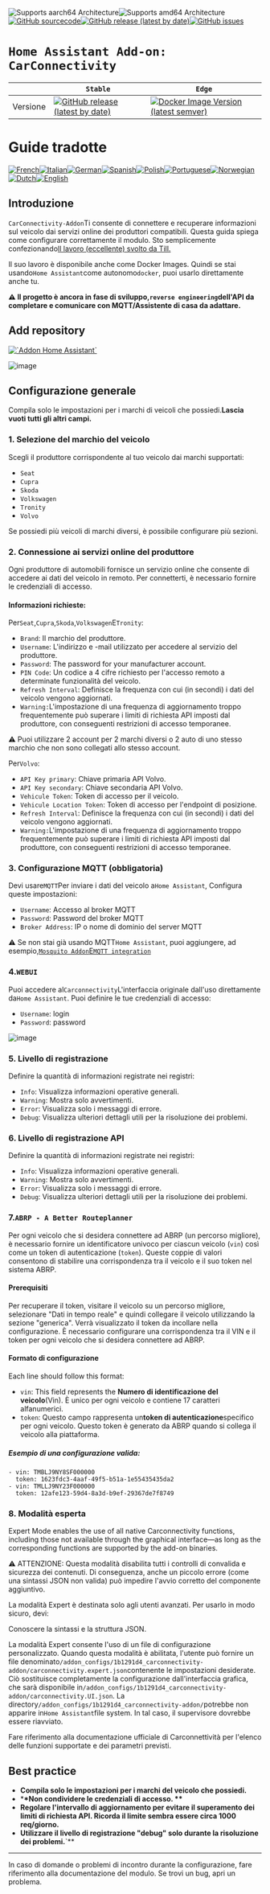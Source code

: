 ![Supports aarch64 Architecture][aarch64-shield]![Supports amd64 Architecture][amd64-shield][![GitHub sourcecode](https://img.shields.io/badge/Source-GitHub-green)](https://github.com/Pulpyyyy/carconnectivity-addon/)[![GitHub release (latest by date)](https://img.shields.io/github/v/release/Pulpyyyy/carconnectivity-addon)](https://github.com/Pulpyyyy/carconnectivity-addon/releases/latest)[![GitHub issues](https://img.shields.io/github/issues/Pulpyyyy/carconnectivity-addon)](https://github.com/Pulpyyyy/carconnectivity-addon/issues)

[aarch64-shield]: https://img.shields.io/badge/aarch64-yes-green.svg

[amd64-shield]: https://img.shields.io/badge/amd64-yes-green.svg

# `Home Assistant Add-on: CarConnectivity`

|          | `Stable`                                                                                                                                                                                                     | `Edge`                                                                                                                                                                                                                                                          |
| -------- | ------------------------------------------------------------------------------------------------------------------------------------------------------------------------------------------------------------ | --------------------------------------------------------------------------------------------------------------------------------------------------------------------------------------------------------------------------------------------------------------- |
| Versione | [![GitHub release (latest by date)](https://img.shields.io/docker/v/pulpyyyy/carconnectivity-addon-amd64?&sort=date&label=&style=for-the-badge)](https://github.com/pulpyyyy/carconnectivity-addon/releases) | [![Docker Image Version (latest semver)](https://img.shields.io/docker/v/pulpyyyy/carconnectivity-addon-edge-amd64?&sort=date&label=&style=for-the-badge)](https://github.com/Pulpyyyy/carconnectivity-addon/blob/main/carconnectivity-addon-edge/CHANGELOG.md) |

# Guide tradotte

[![French](https://raw.githubusercontent.com/Pulpyyyy/carconnectivity-addon/refs/heads/main/.github/img/FR.svg)](https://github.com/Pulpyyyy/carconnectivity-addon/blob/main/README.fr.md)[![Italian](https://raw.githubusercontent.com/Pulpyyyy/carconnectivity-addon/refs/heads/main/.github/img/IT.svg)](https://github.com/Pulpyyyy/carconnectivity-addon/blob/main/README.it.md)[![German](https://raw.githubusercontent.com/Pulpyyyy/carconnectivity-addon/refs/heads/main/.github/img/DE.svg)](https://github.com/Pulpyyyy/carconnectivity-addon/blob/main/README.de.md)[![Spanish](https://raw.githubusercontent.com/Pulpyyyy/carconnectivity-addon/refs/heads/main/.github/img/ES.svg)](https://github.com/Pulpyyyy/carconnectivity-addon/blob/main/README.es.md)[![Polish](https://raw.githubusercontent.com/Pulpyyyy/carconnectivity-addon/refs/heads/main/.github/img/PL.svg)](https://github.com/Pulpyyyy/carconnectivity-addon/blob/main/README.pl.md)[![Portuguese](https://raw.githubusercontent.com/Pulpyyyy/carconnectivity-addon/refs/heads/main/.github/img/PT.svg)](https://github.com/Pulpyyyy/carconnectivity-addon/blob/main/README.pt.md)[![Norwegian](https://raw.githubusercontent.com/Pulpyyyy/carconnectivity-addon/refs/heads/main/.github/img/NO.svg)](https://github.com/Pulpyyyy/carconnectivity-addon/blob/main/README.no.md)[![Dutch](https://raw.githubusercontent.com/Pulpyyyy/carconnectivity-addon/refs/heads/main/.github/img/NL.svg)](https://github.com/Pulpyyyy/carconnectivity-addon/blob/main/README.nl.md)[![English](https://raw.githubusercontent.com/Pulpyyyy/carconnectivity-addon/refs/heads/main/.github/img/US.svg)](https://github.com/Pulpyyyy/carconnectivity-addon/blob/main/README.md)

## Introduzione

`CarConnectivity-Addon`Ti consente di connettere e recuperare informazioni sul veicolo dai servizi online dei produttori compatibili. Questa guida spiega come configurare correttamente il modulo.
Sto semplicemente confezionando[Il lavoro (eccellente) svolto da Till.](https://github.com/tillsteinbach/CarConnectivity)

Il suo lavoro è disponibile anche come Docker Images. Quindi se stai usando`Home Assistant`come autonomo`docker`, puoi usarlo direttamente anche tu.

**⚠️ Il progetto è ancora in fase di sviluppo,`reverse engineering`dell'API da completare e comunicare con MQTT/Assistente di casa da adattare.**

## Add repository

[![\`Addon Home Assistant\`](https://raw.githubusercontent.com/Pulpyyyy/carconnectivity-addon/refs/heads/main/.github/img/addon-ha.svg)](https://my.home-assistant.io/redirect/supervisor_add_addon_repository/?repository_url=https%3A%2F%2Fgithub.com%2FPulpyyyy%2Fcarconnectivity-addon)

![image](https://raw.githubusercontent.com/Pulpyyyy/carconnectivity-addon/refs/heads/main/img/mqtt_device.png)

## Configurazione generale

Compila solo le impostazioni per i marchi di veicoli che possiedi.**Lascia vuoti tutti gli altri campi.**

### 1. Selezione del marchio del veicolo

Scegli il produttore corrispondente al tuo veicolo dai marchi supportati:

-   `Seat`
-   `Cupra`
-   `Skoda`
-   `Volkswagen`
-   `Tronity`
-   `Volvo`

Se possiedi più veicoli di marchi diversi, è possibile configurare più sezioni.

### 2. Connessione ai servizi online del produttore

Ogni produttore di automobili fornisce un servizio online che consente di accedere ai dati del veicolo in remoto. Per connetterti, è necessario fornire le credenziali di accesso.

#### Informazioni richieste:

Per`Seat`,`Cupra`,`Skoda`,`Volkswagen`E`Tronity`:

-   `Brand`: Il marchio del produttore.
-   `Username`: L'indirizzo e -mail utilizzato per accedere al servizio del produttore.
-   `Password`: The password for your manufacturer account.
-   `PIN Code`: Un codice a 4 cifre richiesto per l'accesso remoto a determinate funzionalità del veicolo.
-   `Refresh Interval`: Definisce la frequenza con cui (in secondi) i dati del veicolo vengono aggiornati.
-   `Warning:`L'impostazione di una frequenza di aggiornamento troppo frequentemente può superare i limiti di richiesta API imposti dal produttore, con conseguenti restrizioni di accesso temporanee.

⚠️ Puoi utilizzare 2 account per 2 marchi diversi o 2 auto di uno stesso marchio che non sono collegati allo stesso account.

Per`Volvo`:

-   `API Key primary`: Chiave primaria API Volvo.
-   `API Key secondary`: Chiave secondaria API Volvo.
-   `Vehicule Token`: Token di accesso per il veicolo.
-   `Vehicule Location Token`: Token di accesso per l'endpoint di posizione.
-   `Refresh Interval`: Definisce la frequenza con cui (in secondi) i dati del veicolo vengono aggiornati.
-   `Warning:`L'impostazione di una frequenza di aggiornamento troppo frequentemente può superare i limiti di richiesta API imposti dal produttore, con conseguenti restrizioni di accesso temporanee.

### 3. Configurazione MQTT (obbligatoria)

Devi usare`MQTT`Per inviare i dati del veicolo a`Home Assistant`, Configura queste impostazioni:

-   `Username`: Accesso al broker MQTT
-   `Password`: Password del broker MQTT
-   `Broker Address`: IP o nome di dominio del server MQTT

⚠️ Se non stai già usando MQTT`Home Assistant`, puoi aggiungere, ad esempio,[`Mosquito Addon`E`MQTT integration`](https://www.home-assistant.io/integrations/mqtt)

### 4.`WEBUI`

Puoi accedere al`Carconnectivity`L'interfaccia originale dall'uso direttamente da`Home Assistant`.
Puoi definire le tue credenziali di accesso:

-   `Username`: login
-   `Password`: password

![image](https://raw.githubusercontent.com/Pulpyyyy/carconnectivity-addon/refs/heads/main/img/webui.png)

### 5. Livello di registrazione

Definire la quantità di informazioni registrate nei registri:

-   `Info`: Visualizza informazioni operative generali.
-   `Warning`: Mostra solo avvertimenti.
-   `Error`: Visualizza solo i messaggi di errore.
-   `Debug`: Visualizza ulteriori dettagli utili per la risoluzione dei problemi.

### 6. Livello di registrazione API

Definire la quantità di informazioni registrate nei registri:

-   `Info`: Visualizza informazioni operative generali.
-   `Warning`: Mostra solo avvertimenti.
-   `Error`: Visualizza solo i messaggi di errore.
-   `Debug`: Visualizza ulteriori dettagli utili per la risoluzione dei problemi.

### 7.`ABRP - A Better Routeplanner`

Per ogni veicolo che si desidera connettere ad ABRP (un percorso migliore), è necessario fornire un identificatore univoco per ciascun veicolo (`vin`) così come un token di autenticazione (`token`). Queste coppie di valori consentono di stabilire una corrispondenza tra il veicolo e il suo token nel sistema ABRP.

#### Prerequisiti

Per recuperare il token, visitare il veicolo su un percorso migliore, selezionare "Dati in tempo reale" e quindi collegare il veicolo utilizzando la sezione "generica". Verrà visualizzato il token da incollare nella configurazione. È necessario configurare una corrispondenza tra il VIN e il token per ogni veicolo che si desidera connettere ad ABRP.

#### Formato di configurazione

Each line should follow this format:

-   `vin`: This field represents the **Numero di identificazione del veicolo**(Vin). È unico per ogni veicolo e contiene 17 caratteri alfanumerici.
-   `token`: Questo campo rappresenta un**token di autenticazione**specifico per ogni veicolo. Questo token è generato da ABRP quando si collega il veicolo alla piattaforma.

##### Esempio di una configurazione valida:

    - vin: TMBLJ9NY8SF000000
      token: 1623fdc3-4aaf-49f5-b51a-1e55435435da2
    - vin: TMLLJ9NY23F000000
      token: 12afe123-59d4-8a3d-b9ef-29367de7f8749

### 8. Modalità esperta

Expert Mode enables the use of all native Carconnectivity functions, including those not available through the graphical interface—as long as the corresponding functions are supported by the add-on binaries.

⚠️ ATTENZIONE:
Questa modalità disabilita tutti i controlli di convalida e sicurezza dei contenuti. Di conseguenza, anche un piccolo errore (come una sintassi JSON non valida) può impedire l'avvio corretto del componente aggiuntivo.

La modalità Expert è destinata solo agli utenti avanzati.
Per usarlo in modo sicuro, devi:

Conoscere la sintassi e la struttura JSON.

La modalità Expert consente l'uso di un file di configurazione personalizzato. Quando questa modalità è abilitata, l'utente può fornire un file denominato`/addon_configs/1b1291d4_carconnectivity-addon/carconnectivity.expert.json`contenente le impostazioni desiderate. Ciò sostituisce completamente la configurazione dall'interfaccia grafica, che sarà disponibile in`/addon_configs/1b1291d4_carconnectivity-addon/carconnectivity.UI.json`. La directory`/addon_configs/1b1291d4_carconnectivity-addon/`potrebbe non apparire in`Home Assistant`file system. In tal caso, il supervisore dovrebbe essere riavviato.

Fare riferimento alla documentazione ufficiale di Carconnettività per l'elenco delle funzioni supportate e dei parametri previsti.

## Best practice

-   **Compila solo le impostazioni per i marchi del veicolo che possiedi.**
-   \***\*Non condividere le credenziali di accesso. \*\***
-   **Regolare l'intervallo di aggiornamento per evitare il superamento dei limiti di richiesta API. Ricorda il limite sembra essere circa 1000 req/giorno.**
-   **Utilizzare il livello di registrazione "debug" solo durante la risoluzione dei problemi.**\`\*\*

* * *

In caso di domande o problemi di incontro durante la configurazione, fare riferimento alla documentazione del modulo.
Se trovi un bug, apri un problema.
